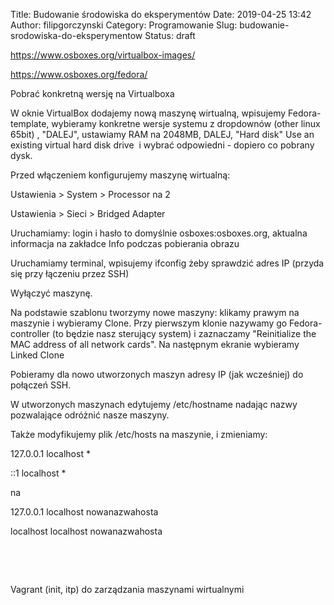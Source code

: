 Title: Budowanie środowiska do eksperymentów
Date: 2019-04-25 13:42
Author: filipgorczynski
Category: Programowanie
Slug: budowanie-srodowiska-do-eksperymentow
Status: draft

https://www.osboxes.org/virtualbox-images/

https://www.osboxes.org/fedora/

Pobrać konkretną wersję na Virtualboxa

W oknie VirtualBox dodajemy nową maszynę wirtualną, wpisujemy Fedora-template, wybieramy konkretne wersje systemu z dropdownów (other linux 65bit) , "DALEJ", ustawiamy RAM na 2048MB, DALEJ, "Hard disk" Use an existing virtual hard disk drive  i wybrać odpowiedni - dopiero co pobrany dysk.

Przed włączeniem konfigurujemy maszynę wirtualną:

Ustawienia > System > Processor na 2

Ustawienia > Sieci > Bridged Adapter

Uruchamiamy: login i hasło to domyślnie osboxes:osboxes.org, aktualna informacja na zakładce Info podczas pobierania obrazu

Uruchamiamy terminal, wpisujemy ifconfig żeby sprawdzić adres IP (przyda się przy łączeniu przez SSH)

Wyłączyć maszynę.

Na podstawie szablonu tworzymy nowe maszyny: klikamy prawym na maszynie i wybieramy Clone. Przy pierwszym klonie nazywamy go Fedora-controller (to będzie nasz sterujący system) i zaznaczamy "Reinitialize the MAC address of all network cards". Na następnym ekranie wybieramy Linked Clone

Pobieramy dla nowo utworzonych maszyn adresy IP (jak wcześniej) do połączeń SSH.

W utworzonych maszynach edytujemy /etc/hostname nadając nazwy pozwalające odróżnić nasze maszyny.

Także modyfikujemy plik /etc/hosts na maszynie, i zmieniamy:

127.0.0.1 localhost \*

::1 localhost \*

na

127.0.0.1 localhost nowanazwahosta

localhost localhost nowanazwahosta

 

 

Vagrant (init, itp) do zarządzania maszynami wirtualnymi
